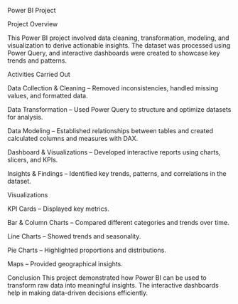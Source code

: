 Power BI Project


Project Overview

This Power BI project involved data cleaning, transformation, modeling, and visualization to derive actionable insights. The dataset was processed using Power Query, and interactive dashboards were created to showcase key trends and patterns.

Activities Carried Out

Data Collection & Cleaning – Removed inconsistencies, handled missing values, and formatted data.

Data Transformation – Used Power Query to structure and optimize datasets for analysis.

Data Modeling – Established relationships between tables and created calculated columns and measures with DAX.

Dashboard & Visualizations – Developed interactive reports using charts, slicers, and KPIs.

Insights & Findings – Identified key trends, patterns, and correlations in the dataset.

Visualizations

KPI Cards – Displayed key metrics.

Bar & Column Charts – Compared different categories and trends over time.

Line Charts – Showed trends and seasonality.

Pie Charts – Highlighted proportions and distributions.

Maps – Provided geographical insights.


Conclusion
This project demonstrated how Power BI can be used to transform raw data into meaningful insights. The interactive dashboards help in making data-driven decisions efficiently.
